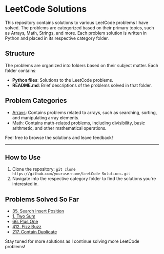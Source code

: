 # LeetCode Solutions

This repository contains solutions to various LeetCode problems I have solved. The problems are categorized based on their primary topics, such as Arrays, Math, Strings, and more. Each problem solution is written in Python and placed in its respective category folder.

## Structure
The problems are organized into folders based on their subject matter. Each folder contains:
- **Python files**: Solutions to the LeetCode problems.
- **README.md**: Brief descriptions of the problems solved in that folder.

## Problem Categories
- [Arrays](./Arrays): Contains problems related to arrays, such as searching, sorting, and manipulating array elements.
- [Math](./Math): Contains math-related problems, including divisibility, basic arithmetic, and other mathematical operations.

Feel free to browse the solutions and leave feedback!

---

## How to Use
1. Clone the repository: `git clone https://github.com/yourusername/LeetCode-Solutions.git`
2. Navigate into the respective category folder to find the solutions you're interested in.

## Problems Solved So Far
- [35. Search Insert Position](./Arrays/35_search_insert_position.py)
- [1. Two Sum](./Arrays/1_two_sum.py)
- [66. Plus One](./Arrays/66_plus_one.py)
- [412. Fizz Buzz](./Math/412_fizz_buzz.py)
- [217. Contain Duplicate](./Arrays/217_contains_duplicate.py)

Stay tuned for more solutions as I continue solving more LeetCode problems!
